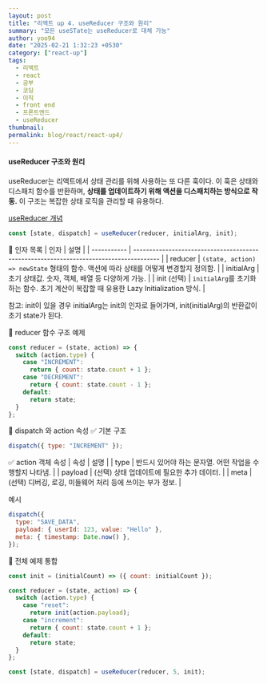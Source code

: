 ```yaml
---
layout: post
title: "리액트 up 4. useReducer 구조와 원리"
summary: "모든 useSTate는 useReducer로 대체 가능"
author: yoo94
date: "2025-02-21 1:32:23 +0530"
category: ["react-up"]
tags:
  - 리액트
  - react
  - 공부
  - 코딩
  - 이직
  - front end
  - 프론트엔드
  - useReducer
thumbnail:
permalink: blog/react/react-up4/
---
```


#### useReducer 구조와 원리

useReducer는 리액트에서 상태 관리를 위해 사용하는 또 다른 훅이다.
이 훅은 상태와 디스패치 함수를 반환하며, **상태를 업데이트하기 위해 액션을 디스패치하는 방식으로 작동.**
이 구조는 복잡한 상태 로직을 관리할 때 유용하다.

[useReducer 개념](/blog/react-hook-useReducer/)

```js
const [state, dispatch] = useReducer(reducer, initialArg, init);
```

📌 인자 목록
| 인자 | 설명 |
| ----------- | -------------------------------------------------------------------------------------- |
| reducer | `(state, action) => newState` 형태의 함수. 액션에 따라 상태를 어떻게 변경할지 정의함. |
| initialArg | 초기 상태값. 숫자, 객체, 배열 등 다양하게 가능. |
| init (선택) | `initialArg`를 초기화하는 함수. 초기 계산이 복잡할 때 유용한 Lazy Initialization 방식. |

참고: init이 있을 경우 initialArg는 init의 인자로 들어가며, init(initialArg)의 반환값이 초기 state가 된다.

🔄 reducer 함수 구조 예제

```js
const reducer = (state, action) => {
  switch (action.type) {
    case "INCREMENT":
      return { count: state.count + 1 };
    case "DECREMENT":
      return { count: state.count - 1 };
    default:
      return state;
  }
};
```

🚀 dispatch 와 action 속성
✅ 기본 구조

```js
dispatch({ type: "INCREMENT" });
```

✅ action 객체 속성
| 속성 | 설명 |
| type | 반드시 있어야 하는 문자열. 어떤 작업을 수행할지 나타냄. |
| payload | (선택) 상태 업데이트에 필요한 추가 데이터. |
| meta | (선택) 디버깅, 로깅, 미들웨어 처리 등에 쓰이는 부가 정보. |

예시

```js
dispatch({
  type: "SAVE_DATA",
  payload: { userId: 123, value: "Hello" },
  meta: { timestamp: Date.now() },
});
```

🧪 전체 예제 통합

```js
const init = (initialCount) => ({ count: initialCount });

const reducer = (state, action) => {
  switch (action.type) {
    case "reset":
      return init(action.payload);
    case "increment":
      return { count: state.count + 1 };
    default:
      return state;
  }
};

const [state, dispatch] = useReducer(reducer, 5, init);
```
